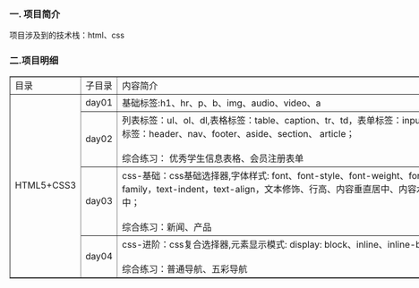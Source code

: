 ### 一. 项目简介
项目涉及到的技术栈：html、css

### 二.项目明细
<table border="1px" style="border-collapse:collapse; width:800px">
    <tr>
        <td>目录</td>
        <td>子目录</td>
        <td>内容简介</td>
    </tr>
    <tr>
        <td rowspan="4">HTML5+CSS3</td>
        <td>day01</td>
        <td>基础标签:h1、hr、p、b、img、audio、video、a  </td>
    </tr>
    <tr>
        <td>day02</td>
        <td>列表标签：ul、ol、dl,表格标签：table、caption、tr、td，表单标签：input, 语义标签：header、nav、footer、aside、section、 article；<br/><br/>综合练习： 优秀学生信息表格、会员注册表单 </td>
    </tr>
    <tr>
        <td>day03</td>
        <td>css-基础：css基础选择器,字体样式: font、font-style、font-weight、font-family，text-indent，text-align，文本修饰、行高、内容垂直居中、内容水平居中；<br/><br/>综合练习：新闻、产品 </td>
    </tr>
    <tr>
        <td>day04</td>
        <td>css-进阶：css复合选择器,元素显示模式: display: block、inline、inline-block；<br/><br/>综合练习：普通导航、五彩导航 </td>
    </tr>

</table>
